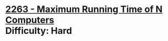 # [2263 - Maximum Running Time of N Computers](https://leetcode.com/problems/maximum-running-time-of-n-computers/) </br> Difficulty: Hard